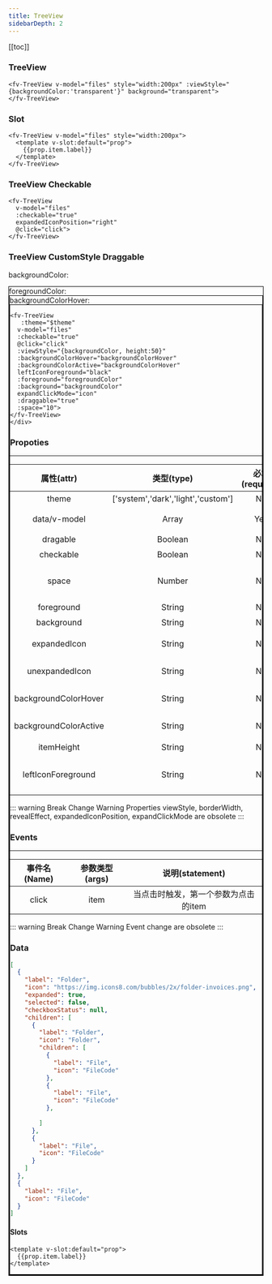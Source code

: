 ```yaml
---
title: TreeView
sidebarDepth: 2
---
```


<script>
  export default {

    data(){
      return {
        theme:0,
        backgroundColor:'rgba(41, 181, 255,0.9)',
        backgroundColorHover:'rgba(0, 162, 247,1)',
        foregroundColor:'#000',
          files:[
            {
            label:"Folder",
            icon: "https://img.icons8.com/bubbles/2x/folder-invoices.png",
            children:[
              {
                label:"Folder",
                icon: "Folder",
                children:[
                  {
                    label:"File",
                    icon: "FileCode"
                  },
                  {
                    "label": "File",
                    "icon": "FileCode"
                  },
              ]},    
              {
                label:"File",
                    icon: "FileCode"
              },
              {
                label:"File",
                    icon: "FileCode"
              },
            ]
        },
        {
          label:"File",
          icon: "FileCode"
        }]
      }
    },
    computed:{
      $theme(){
        return !this.theme?'light':'dark';
      },
    },
    mounted(){
      let item = this.files[0].children[0];
      let temp = []
      for (let i = 0;i<100;++i){
          temp.push(Object.assign({},item.children[0]));
      }
      item.children = temp;
    },
    methods:{
      alert(text){
        alert(text);
      },
      click(item){
        console.log(item)
      },
      go(url){
        window.location.href=url
      },
      json(val){
        return JSON.stringify(val,null,4).replace(/\n/g,'<br/>').replace(/\s/g,'&nbsp;')
      }
    }

  }
</script>

[[toc]]

### TreeView

<ClientOnly>
<fv-TreeView v-model="files" style="width:200px" :viewStyle="{backgroundColor:'transparent'}" background="transparent">
</fv-TreeView>
</ClientOnly>

```vue
<fv-TreeView v-model="files" style="width:200px" :viewStyle="{backgroundColor:'transparent'}" background="transparent">
</fv-TreeView>
```

### Slot

<ClientOnly>
<fv-TreeView v-model="files" style="width:200px">
  <template v-slot:default="prop">

    {{prop.item.label}}

  </template>
</fv-TreeView>
</ClientOnly>

```vue
<fv-TreeView v-model="files" style="width:200px">
  <template v-slot:default="prop">
    {{prop.item.label}}
  </template>
</fv-TreeView>
```

### TreeView Checkable

  

<ClientOnly>
<fv-TreeView v-model="files" :checkable="true" expandedIconPosition="right" @click="click">
</fv-TreeView>
</ClientOnly>

```vue
<fv-TreeView 
  v-model="files" 
  :checkable="true"
  expandedIconPosition="right"
  @click="click">
</fv-TreeView>
```

### TreeView CustomStyle Draggable

backgroundColor:
<ClientOnly>
<fv-callout>
<div :style="{width:'20px', height:'20px', backgroundColor:backgroundColor}" style="border:1px solid #000" />
<main>
  <fv-colorPicker v-model="backgroundColor" style="width:500px"/>
</main>
</fv-callout>
</ClientOnly>
foregroundColor:
<ClientOnly>
<fv-callout>
<div :style="{width:'20px', height:'20px', backgroundColor:foregroundColor}" style="border:1px solid #000" />
<main>
  <fv-colorPicker v-model="foregroundColor" style="width:500px"/>
</main>
</fv-callout>
</ClientOnly>
backgroundColorHover:
<ClientOnly>
<fv-callout>
<div :style="{width:'20px', height:'20px', backgroundColor:backgroundColorHover}" style="border:1px solid #000" />
<main>
  <fv-colorPicker v-model="backgroundColorHover" style="width:500px"/>
</main>
</fv-callout>
</ClientOnly>

<ClientOnly>
<fv-TreeView 
  :theme="$theme" 
  v-model="files" 
  :checkable="true" 
  @click="click" 
  :viewStyle="{backgroundColor, height:50}" 
  :backgroundColorHover="backgroundColorHover"
  :backgroundColorActive="backgroundColorHover"
  leftIconForeground="black"
  :foreground="foregroundColor"
  :draggable="true" 
  :background="backgroundColor"
  expandClickMode="icon"
  :space="10">
</fv-TreeView>
</ClientOnly>

``` vue 
<fv-TreeView 
   :theme="$theme" 
  v-model="files" 
  :checkable="true" 
  @click="click" 
  :viewStyle="{backgroundColor, height:50}" 
  :backgroundColorHover="backgroundColorHover"
  :backgroundColorActive="backgroundColorHover"
  leftIconForeground="black"
  :foreground="foregroundColor"
  :background="backgroundColor"
  expandClickMode="icon"
  :draggable="true" 
  :space="10">
</fv-TreeView>
</div>

```

### Propoties

---

|      属性(attr)      |             类型(type)             | 必填(required) | 默认值(default) |             说明(statement)              |
|:--------------------:|:----------------------------------:|:--------------:|:---------------:|:----------------------------------------:|
|        theme         | ['system','dark','light','custom'] |       No       |    'system'     |                  主题色                  |
|     data/v-model     |              Array               |      Yes       |       N/A       |              数据，详见data              |
|       dragable       |             Boolean              |       No       |      false      |                是否可拖动                |
|      checkable       |             Boolean              |       No       |      false      |                 是否可选                 |
|        space         |              Number              |       No       |       20        |          树形父与子间的间距(px)          |
|      foreground      |              String              |       No       |       N/A       |                  前景色                  |
|      background      |              String              |       No       |       N/A       |                  背景色                  |
|     expandedIcon     |              String              |       No       |       N/A       |               扩展后的箭头               |
|    unexpandedIcon    |              String              |       No       |       N/A       |               未扩展的箭头               |
|    backgroundColorHover    |              String              |       No       |       N/A       |               子项Hover的颜色               |
|    backgroundColorActive   |              String              |       No       |       N/A       |               子项激活的颜色               |
|    itemHeight   |              String              |       No       |       N/A       |               子项高度             |        
|    leftIconForeground |    String       |         No            |  N/A          | 子项选中后左边竖条的颜色        |

::: warning Break Change Warning
Properties viewStyle, borderWidth, revealEffect, expandedIconPosition, expandClickMode are obsolete
:::

### Events

---

| 事件名(Name) | 参数类型(args) |            说明(statement)             |
|:------------:|:--------------:|:--------------------------------------:|
|    click     |      item      |  当点击时触发，第一个参数为点击的item  |

::: warning Break Change Warning
Event change are obsolete
:::

### Data

``` json
[
  {
    "label": "Folder",
    "icon": "https://img.icons8.com/bubbles/2x/folder-invoices.png",
    "expanded": true,
    "selected": false,
    "checkboxStatus": null,
    "children": [
      {
        "label": "Folder",
        "icon": "Folder",
        "children": [
          {
            "label": "File",
            "icon": "FileCode"
          },
          {
            "label": "File",
            "icon": "FileCode"
          },
          
        ]
      },
      {
        "label": "File",
        "icon": "FileCode"
      }
    ]
  },
  {
    "label": "File",
    "icon": "FileCode"
  }
]

```

#### Slots

```vue
<template v-slot:default="prop">
  {{prop.item.label}}
</template>
```
